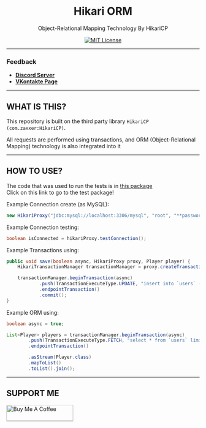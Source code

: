 <div align="center">

# Hikari ORM
Object-Relational Mapping Technology By HikariCP

[![MIT License](https://img.shields.io/github/license/pl3xgaming/Purpur?&logo=github)](LICENSE)

---

</div>

### Feedback

+ **[Discord Server](https://discord.gg/GmT9pUy8af)**
+ **[VKontakte Page](https://vk.com/itzstonlex)**

---

## WHAT IS THIS?

This repository is built on the third party library `HikariCP (com.zaxxer:HikariCP)`.

All requests are performed using transactions, and ORM (Object-Relational Mapping)
technology is also integrated into it

---

## HOW TO USE?
The code that was used to run the tests is in <a href="https://github.com/ItzStonlex/hikari-orm/tree/master/src/test/java/com/itzstonlex/hikari/test/type">this package</a>
<br>
Click on this link to go to the test package!

Example Connection create (as MySQL):
```java
new HikariProxy("jdbc:mysql://localhost:3306/mysql", "root", "**password**");
```

Example Connection testing:
```java
boolean isConnected = hikariProxy.testConnection();
```

Example Transactions using:
```java
public void save(boolean async, HikariProxy proxy, Player player) {
    HikariTransactionManager transactionManager = proxy.createTransactionManager();

    transactionManager.beginTransaction(async)
            .push(TransactionExecuteType.UPDATE, "insert into `users` (`name`, `age`) values (?, ?)", player.getName(), player.getAge())
            .endpointTransaction()
            .commit();
}
```

Example ORM using:
```java
boolean async = true;

List<Player> players = transactionManager.beginTransaction(async)
        .push(TransactionExecuteType.FETCH, "select * from `users` limit 5")
        .endpointTransaction()

        .asStream(Player.class)
        .mapToList()
        .toList().join();
```

---

## SUPPORT ME

<a href="https://www.buymeacoffee.com/itzstonlex" target="_blank"><img src="https://www.buymeacoffee.com/assets/img/custom_images/orange_img.png" alt="Buy Me A Coffee" style="height: 41px !important;width: 174px !important;box-shadow: 0px 3px 2px 0px rgba(190, 190, 190, 0.5) !important;-webkit-box-shadow: 0px 3px 2px 0px rgba(190, 190, 190, 0.5) !important;" ></a>
